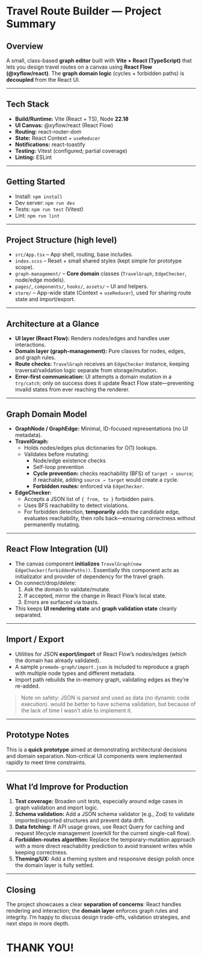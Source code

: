# Travel Route Builder — Project Summary

## Overview
A small, class-based **graph editor** built with **Vite + React (TypeScript)** that lets you design travel routes on a canvas using **React Flow (@xyflow/react)**. The **graph domain logic** (cycles + forbidden paths) is **decoupled** from the React UI.

---

## Tech Stack
- **Build/Runtime:** Vite (React + TS), Node **22.18**
- **UI Canvas:** @xyflow/react (React Flow)
- **Routing:** react-router-dom
- **State:** React Context + `useReducer`
- **Notifications:** react-toastify
- **Testing:** Vitest (configured; partial coverage)
- **Linting:** ESLint

---

## Getting Started
- Install: `npm install`
- Dev server: `npm run dev`
- Tests: `npm run test` (Vitest)
- Lint: `npm run lint`

---

## Project Structure (high level)
- `src/App.tsx` – App shell, routing, base includes.
- `index.scss` – Reset + small shared styles (kept simple for prototype scope).
- `graph-management/` – **Core domain** classes (`TravelGraph`, `EdgeChecker`, node/edge models).
- `pages/`, `components/`, `hooks/`, `assets/` – UI and helpers.
- `store/` – App-wide state (Context + `useReducer`), used for sharing route state and import/export.

---

## Architecture at a Glance
- **UI layer (React Flow):** Renders nodes/edges and handles user interactions.
- **Domain layer (graph-management):** Pure classes for nodes, edges, and graph rules.
- **Route checks:** `TravelGraph` receives an `EdgeChecker` instance, keeping traversal/validation logic separate from storage/mutation.
- **Error-first communication:** UI attempts a domain mutation in a `try/catch`; only on success does it update React Flow state—preventing invalid states from ever reaching the renderer.

---

## Graph Domain Model
- **GraphNode / GraphEdge:** Minimal, ID-focused representations (no UI metadata).
- **TravelGraph:**
    - Holds nodes/edges plus dictionaries for O(1) lookups.
    - Validates before mutating:
        - Node/edge existence checks
        - Self-loop prevention
        - **Cycle prevention:** checks reachability (BFS) of `target → source`; if reachable, adding `source → target` would create a cycle.
        - **Forbidden routes:** enforced via `EdgeChecker`.
- **EdgeChecker:**
    - Accepts a JSON list of `{ from, to }` forbidden pairs.
    - Uses BFS reachability to detect violations.
    - For forbidden detection, **temporarily** adds the candidate edge, evaluates reachability, then rolls back—ensuring correctness without permanently mutating.

---

## React Flow Integration (UI)
- The canvas component **initializes** `TravelGraph(new EdgeChecker(forbiddenPaths))`. Essentially this component acts as initializator and provider of dependency for the travel graph.
- On connect/drop/delete:
    1. Ask the domain to validate/mutate.
    2. If accepted, mirror the change in React Flow’s local state.
    3. Errors are surfaced via toasts.
- This keeps **UI rendering state** and **graph validation state** cleanly separated.

---

## Import / Export
- Utilities for JSON **export/import** of React Flow’s nodes/edges (which the domain has already validated).
- A sample `premade-graph/import.json` is included to reproduce a graph with multiple node types and different metadata.
- Import path rebuilds the in-memory graph, validating edges as they’re re-added.

> Note on safety: JSON is parsed and used as data (no dynamic code execution). would be better to have schema validation, but because of the lack of time I wasn't able to implement it.

---

## Prototype Notes
This is a **quick prototype** aimed at demonstrating architectural decisions and domain separation. Non-critical UI components were implemented rapidly to meet time constraints.

---

## What I’d Improve for Production
1. **Test coverage:** Broaden unit tests, especially around edge cases in graph validation and import logic.
2. **Schema validation:** Add a JSON schema validator (e.g., Zod) to validate imported/exported structures and prevent data drift.
3. **Data fetching:** If API usage grows, use React Query for caching and request lifecycle management (overkill for the current single-call flow).
4. **Forbidden-routes algorithm:** Replace the temporary-mutation approach with a more direct reachability prediction to avoid transient writes while keeping correctness.
5. **Theming/UX:** Add a theming system and responsive design polish once the domain layer is fully settled.

---

## Closing
The project showcases a clear **separation of concerns**: React handles rendering and interaction; the **domain layer** enforces graph rules and integrity. I’m happy to discuss design trade-offs, validation strategies, and next steps in more depth.

# THANK YOU!
